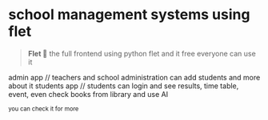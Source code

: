 # school management systems using flet

> **Flet 💫** 
the full frontend using python flet and it free everyone can use it 

admin app // teachers and school administration can add students and more about it 
students app // students can login and see results, time table, event, even check books from library and use AI 

<sub>you can check it for more</sub>
